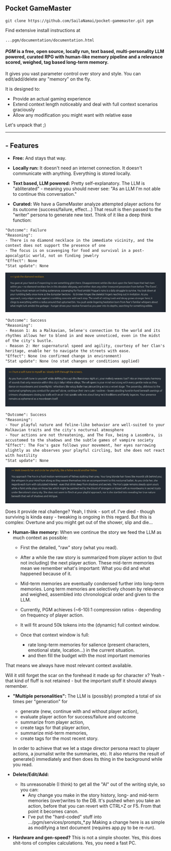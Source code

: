 ## Pocket GameMaster
```console
git clone https://github.com/SailaNamai/pocket-gamemaster.git pgm
```
Find extensive install instructions at
```console
...pgm/documentation/documentation.html
```
#### *PGM* is a free, open source, locally run, text based, multi-personality LLM powered, curated RPG with human-like memory pipeline and a relevance scored, weighed, tag based long-term memory.

It gives you vast parameter control over story and style. You can edit/add/delete any "memory" on the fly.

It is designed to:
- Provide an actual gaming experience
- Extend context length noticeably and deal with full context scenarios graciously 
- Allow any modification you might want with relative ease

Let's unpack that ;)

---
## - Features
- **Free:**
And stays that way.


- **Locally run:**
It doesn't need an internet connection. 
It doesn't communicate with anything.
Everything is stored locally.


- **Text based, LLM powered:**
Pretty self-explanatory. The LLM is "abliterated" - meaning you should never see:
"As an LLM I'm not able to continue this conversation."


- **Curated:**
We have a GameMaster analyze attempted player actions for its outcome (success/failure, effect...)
That result is then passed to the "writer" persona to generate new text.
Think of it like a deep think function:
```console
"Outcome": Failure
"Reasoning":
- There is no diamond necklace in the immediate vicinity, and the context does not support the presence of one
- The focus is on scavenging for food and survival in a post-apocalyptic world, not on finding jewelry
"Effect": None
"Stat update": None
```
![img_2.png](documentation/img_2.png)
```console
"Outcome": Success
"Reasoning":
- Reason 1: As a Malkavian, Selene's connection to the world and its rhythms allows her to blend in and move unnoticed, even in the midst of the city's bustle.
- Reason 2: Her supernatural speed and agility, courtesy of her Clan's heritage, enable her to navigate the streets with ease.
"Effect": None (no confirmed change in environment)
"Stat update": None (no stat changes or conditions applied)
```
![img_1.png](documentation/img_1.png)
```console
"Outcome": Success
"Reasoning":
- Your playful nature and feline-like behavior are well-suited to your Malkavian traits and the city's nocturnal atmosphere
- Your actions are not threatening, and The Fox, being a Lasombra, is accustomed to the shadows and the subtle games of vampire society
"Effect": The Fox's gaze follows your movement, her eyes narrowing slightly as she observes your playful circling, but she does not react with hostility
"Stat update": None
```

![img.png](documentation/img.png)

Does it provide real challenge? Yeah, I think - sort of. 
I've died - though surviving is kinda easy - tweaking is ongoing in this regard.
But this is complex: Overtune and you might get out of the shower, slip and die...

- **Human-like memory:**
When we continue the story we feed the LLM as much context as possible:
  - First the detailed, "raw" story (what you read).
  - After a while the raw story is summarized from player action to (but not including) the next player action.
  These mid-term memories mean we remember what's important: What you did and what happened because of it.
  - Mid-term memories are eventually condensed further into long-term memories.
  Long term memories are selectively chosen by relevance and weighed, assembled into chronological order and given to the LLM.
  

  - Currently, PGM achieves (~6-10):1 compression ratios - depending on frequency of player action.
  - It will fit around 50k tokens into the (dynamic) full context window.
  - Once that context window is full:
    - rate long-term memories for salience (present characters, emotional state, location...) in the current situation.
    - and then fill the budget with the most important memories

That means we always have most relevant context available. 

Will it still forget the scar on the forehead it made up for character x? Yeah - that kind of fluff is not retained - but the important stuff it should always remember.

- **"Multiple personalities":**
The LLM is (possibly) prompted a total of six times per "generation" for
  - generate (new, continue with and without player action),
  - evaluate player action for success/failure and outcome
  - summarize from player action,
  - create tags for that player action,
  - summarize mid-term memories,
  - create tags for the most recent story.
  
  In order to achieve that we let a stage director persona react to player actions, a journalist write the summaries, etc.
  It also returns the result of generate() immediately and then does its thing in the background while you read.


- **Delete/Edit/Add:**
  - Its unreasonable (I think) to get all the "AI" out of the writing style, so you can:
    - Any change you make in the story history, long- and mid-term memories (over)writes to the DB.
    It's pushed when you take an action, before that you can revert with CTRL+Z or F5.
    From that point it becomes canon.
    - I've put the "hard-coded" stuff into .../pgm/services/prompts_*.py
    Making a change here is as simple as modifying a text document (requires app.py to be re-run).

- **Hardware and gen-speed?**
This is not a simple shooter. Yes, this does shit-tons of complex calculations. Yes, you need a fast PC.